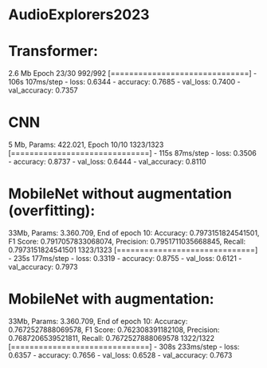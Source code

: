 # AudioExplorers2023


# Transformer: 
2.6 Mb
Epoch 23/30
992/992 [==============================] - 106s 107ms/step - loss: 0.6344 - accuracy: 0.7685 - val_loss: 0.7400 - val_accuracy: 0.7357

# CNN
5 Mb, Params:  422.021,
Epoch 10/10 1323/1323 [==============================] - 115s 87ms/step - loss: 0.3506 - accuracy: 0.8737 - val_loss: 0.6444 - val_accuracy: 0.8110

# MobileNet without augmentation (overfitting):
33Mb, Params:  3.360.709, 
End of epoch 10: Accuracy: 0.7973151824541501, F1 Score: 0.7917057833068074, Precision: 0.7951711035668845, Recall: 0.7973151824541501
1323/1323 [==============================] - 235s 177ms/step - loss: 0.3319 - accuracy: 0.8755 - val_loss: 0.6121 - val_accuracy: 0.7973


# MobileNet with augmentation:
33Mb, Params:  3.360.709,
End of epoch 10: Accuracy: 0.7672527888069578, F1 Score: 0.762308391182108, Precision: 0.7687206539521811, Recall: 0.7672527888069578
1322/1322 [==============================] - 308s 233ms/step - loss: 0.6357 - accuracy: 0.7656 - val_loss: 0.6528 - val_accuracy: 0.7673

